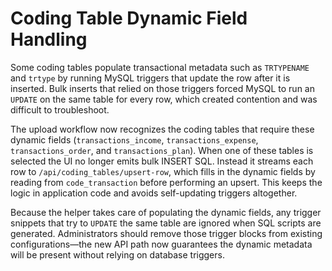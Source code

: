 # Coding Table Dynamic Field Handling

Some coding tables populate transactional metadata such as `TRTYPENAME` and `trtype` by running MySQL triggers that update the row after it is inserted.  Bulk inserts that relied on those triggers forced MySQL to run an `UPDATE` on the same table for every row, which created contention and was difficult to troubleshoot.

The upload workflow now recognizes the coding tables that require these dynamic fields (`transactions_income`, `transactions_expense`, `transactions_order`, and `transactions_plan`).  When one of these tables is selected the UI no longer emits bulk INSERT SQL.  Instead it streams each row to `/api/coding_tables/upsert-row`, which fills in the dynamic fields by reading from `code_transaction` before performing an upsert.  This keeps the logic in application code and avoids self-updating triggers altogether.

Because the helper takes care of populating the dynamic fields, any trigger snippets that try to `UPDATE` the same table are ignored when SQL scripts are generated.  Administrators should remove those trigger blocks from existing configurations—the new API path now guarantees the dynamic metadata will be present without relying on database triggers.
